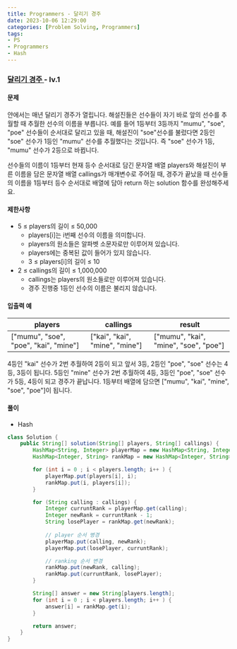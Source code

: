 ```yaml
---
title: Programmers - 달리기 경주
date: 2023-10-06 12:29:00
categories: [Problem Solving, Programmers]
tags:
- PS
- Programmers
- Hash
---
```


### [ 달리기 경주 ](https://school.programmers.co.kr/learn/courses/30/lessons/178871?language=java) - lv.1

#### 문제
얀에서는 매년 달리기 경주가 열립니다. 해설진들은 선수들이 자기 바로 앞의 선수를 추월할 때 추월한 선수의 이름을 부릅니다. 예를 들어 1등부터 3등까지 "mumu", "soe", "poe" 선수들이 순서대로 달리고 있을 때, 해설진이 "soe"선수를 불렀다면 2등인 "soe" 선수가 1등인 "mumu" 선수를 추월했다는 것입니다. 즉 "soe" 선수가 1등, "mumu" 선수가 2등으로 바뀝니다.

선수들의 이름이 1등부터 현재 등수 순서대로 담긴 문자열 배열 players와 해설진이 부른 이름을 담은 문자열 배열 callings가 매개변수로 주어질 때, 경주가 끝났을 때 선수들의 이름을 1등부터 등수 순서대로 배열에 담아 return 하는 solution 함수를 완성해주세요.

#### 제한사항
 - 5 ≤ players의 길이 ≤ 50,000
    - players[i]는 i번째 선수의 이름을 의미합니다.
    - players의 원소들은 알파벳 소문자로만 이루어져 있습니다.
    - players에는 중복된 값이 들어가 있지 않습니다.
    - 3 ≤ players[i]의 길이 ≤ 10
 - 2 ≤ callings의 길이 ≤ 1,000,000
    - callings는 players의 원소들로만 이루어져 있습니다.
    - 경주 진행중 1등인 선수의 이름은 불리지 않습니다.

#### 입출력 예

| players | callings | result |
| ----------- | ----------- | ----------- |
| ["mumu", "soe", "poe", "kai", "mine"] | ["kai", "kai", "mine", "mine"] | ["mumu", "kai", "mine", "soe", "poe"] |

4등인 "kai" 선수가 2번 추월하여 2등이 되고 앞서 3등, 2등인 "poe", "soe" 선수는 4등, 3등이 됩니다. 5등인 "mine" 선수가 2번 추월하여 4등, 3등인 "poe", "soe" 선수가 5등, 4등이 되고 경주가 끝납니다. 1등부터 배열에 담으면 ["mumu", "kai", "mine", "soe", "poe"]이 됩니다.

#### 풀이
  - Hash

```java
class Solution {
    public String[] solution(String[] players, String[] callings) {        
        HashMap<String, Integer> playerMap = new HashMap<String, Integer>();
        HashMap<Integer, String> rankMap = new HashMap<Integer, String>();

        for (int i = 0 ; i < players.length; i++ ) {
            playerMap.put(players[i], i);
            rankMap.put(i, players[i]);
        }

        for (String calling : callings) {
            Integer curruntRank = playerMap.get(calling);
            Integer newRank = curruntRank - 1; 
            String losePlayer = rankMap.get(newRank);
            
            // player 순서 병경
            playerMap.put(calling, newRank);
            playerMap.put(losePlayer, curruntRank);

            // ranking 순서 변경
            rankMap.put(newRank, calling);  
            rankMap.put(curruntRank, losePlayer);
        }

        String[] answer = new String[players.length];
        for (int i = 0 ; i < players.length; i++ ) {
            answer[i] = rankMap.get(i);
        }

        return answer;
    }
}
```
